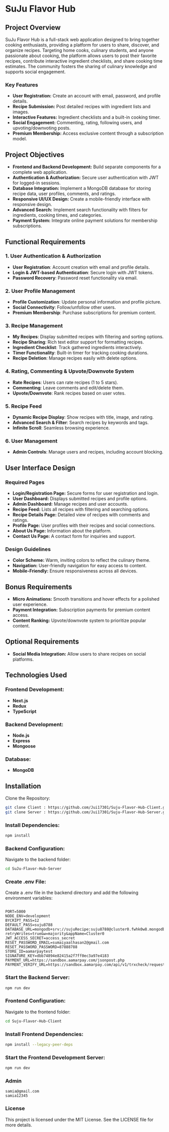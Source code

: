 # SuJu Flavor Hub

## Project Overview

SuJu Flavor Hub is a full-stack web application designed to bring together cooking enthusiasts, providing a platform for users to share, discover, and organize recipes. Targeting home cooks, culinary students, and anyone passionate about cooking, the platform allows users to post their favorite recipes, contribute interactive ingredient checklists, and share cooking time estimates. The community fosters the sharing of culinary knowledge and supports social engagement.

### Key Features

- **User Registration:** Create an account with email, password, and profile details.
- **Recipe Submission:** Post detailed recipes with ingredient lists and images.
- **Interactive Features:** Ingredient checklists and a built-in cooking timer.
- **Social Engagement:** Commenting, rating, following users, and upvoting/downvoting posts.
- **Premium Membership:** Access exclusive content through a subscription model.

## Project Objectives

- **Frontend and Backend Development:** Build separate components for a complete web application.
- **Authentication & Authorization:** Secure user authentication with JWT for logged-in sessions.
- **Database Integration:** Implement a MongoDB database for storing recipe data, user profiles, comments, and ratings.
- **Responsive UI/UX Design:** Create a mobile-friendly interface with responsive design.
- **Advanced Search:** Implement search functionality with filters for ingredients, cooking times, and categories.
- **Payment System:** Integrate online payment solutions for membership subscriptions.

## Functional Requirements

### 1. User Authentication & Authorization

- **User Registration**: Account creation with email and profile details.
- **Login & JWT-based Authentication**: Secure login with JWT tokens.
- **Password Recovery**: Password reset functionality via email.

### 2. User Profile Management

- **Profile Customization**: Update personal information and profile picture.
- **Social Connectivity**: Follow/unfollow other users.
- **Premium Membership**: Purchase subscriptions for premium content.

### 3. Recipe Management

- **My Recipes**: Display submitted recipes with filtering and sorting options.
- **Recipe Sharing**: Rich text editor support for formatting recipes.
- **Ingredient Checklist**: Track gathered ingredients interactively.
- **Timer Functionality**: Built-in timer for tracking cooking durations.
- **Recipe Deletion**: Manage recipes easily with delete options.

### 4. Rating, Commenting & Upvote/Downvote System

- **Rate Recipes**: Users can rate recipes (1 to 5 stars).
- **Commenting**: Leave comments and edit/delete them.
- **Upvote/Downvote**: Rank recipes based on user votes.

### 5. Recipe Feed

- **Dynamic Recipe Display**: Show recipes with title, image, and rating.
- **Advanced Search & Filter**: Search recipes by keywords and tags.
- **Infinite Scroll**: Seamless browsing experience.

### 6. User Management

- **Admin Controls**: Manage users and recipes, including account blocking.

## User Interface Design

### Required Pages

- **Login/Registration Page:** Secure forms for user registration and login.
- **User Dashboard:** Displays submitted recipes and profile options.
- **Admin Dashboard:** Manage recipes and user accounts.
- **Recipe Feed:** Lists all recipes with filtering and searching options.
- **Recipe Details Page:** Detailed view of recipes with comments and ratings.
- **Profile Page:** User profiles with their recipes and social connections.
- **About Us Page:** Information about the platform.
- **Contact Us Page:** A contact form for inquiries and support.

### Design Guidelines

- **Color Scheme:** Warm, inviting colors to reflect the culinary theme.
- **Navigation:** User-friendly navigation for easy access to content.
- **Mobile-Friendly:** Ensure responsiveness across all devices.

## Bonus Requirements

- **Micro Animations:** Smooth transitions and hover effects for a polished user experience.
- **Payment Integration:** Subscription payments for premium content access.
- **Content Ranking:** Upvote/downvote system to prioritize popular content.

## Optional Requirements

- **Social Media Integration:** Allow users to share recipes on social platforms.

## Technologies Used

### Frontend Development:

- **Next.js**
- **Redux**
- **TypeScript**

### Backend Development:

- **Node.js**
- **Express**
- **Mongoose**

### Database:

- **MongoDB**

## Installation

Clone the Repository:

```bash Copy code
git clone Client : https://github.com/Jui17301/Suju-Flavor-Hub-Client.git
git clone Server : https://github.com/Jui17301/Suju-Flavor-Hub-Server.git
```

### Install Dependencies:

```bash Copy code
npm install
```

### Backend Configuration:

Navigate to the backend folder:

```bash Copy code
cd SuJu-Flavor-Hub-Server
```

### Create .env File:

Create a .env file in the backend directory and add the following environment variables:

```plaintext Copy code

PORT=5000
NODE_ENV=development
BYCRIPT_PASS=12
DEFAULT_PASS=suju8788
DATABASE_URL=mongodb+srv://sujuRecipe:suju8788@cluster0.fwhk0w8.mongodb.net/?retryWrites=true&w=majority&appName=Cluster0
JWT_ACCESS_SECRET=access_secret 
RESET_PASSWORD_EMAIL=sumaiyaalhasan2@gmail.com
RESET_PASSWORD_PASSWORD=87888788
STORE_ID=aamarpaytest
SIGNATURE_KEY=dbb74894e82415a2f7ff0ec3a97e4183
PAYMENT_URL=https://sandbox.aamarpay.com/jsonpost.php
PAYMENT_VERIFY_URL=https://sandbox.aamarpay.com/api/v1/trxcheck/request.php
```

### Start the Backend Server:

```bash Copy code
npm run dev
```

### Frontend Configuration:

Navigate to the frontend folder:

```bash Copy code
cd Suju-Flavor-Hub-Client
```

### Install Frontend Dependencies:

```bash Copy code
npm install --legacy-peer-deps
```

### Start the Frontend Development Server:

```bash Copy code
npm run dev
```

### Admin

```
samia@gmail.com
samia12345
```

### License

This project is licensed under the MIT License. See the LICENSE file for more details.
